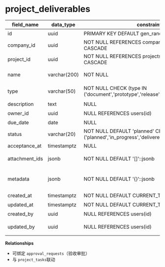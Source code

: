# project_deliverables

| field_name | data_type | constraints | comment |
| --- | --- | --- | --- |
| id | uuid | PRIMARY KEY DEFAULT gen_random_uuid() | 交付物ID |
| company_id | uuid | NOT NULL REFERENCES companies(id) ON DELETE CASCADE | 租户ID |
| project_id | uuid | NOT NULL REFERENCES projects(id) ON DELETE CASCADE | 项目ID |
| name | varchar(200) | NOT NULL | 交付物名称 |
| type | varchar(50) | NOT NULL CHECK (type IN ('document','prototype','release','report','other')) | 交付物类型 |
| description | text | NULL | 描述 |
| owner_id | uuid | NULL REFERENCES users(id) | 责任人 |
| due_date | date | NULL | 截止日期 |
| status | varchar(20) | NOT NULL DEFAULT 'planned' CHECK (status IN ('planned','in_progress','delivered','accepted','rejected')) | 状态 |
| acceptance_at | timestamptz | NULL | 验收时间 |
| attachment_ids | jsonb | NOT NULL DEFAULT '[]'::jsonb | 关联附件ID 列表 |
| metadata | jsonb | NOT NULL DEFAULT '{}'::jsonb | 额外信息（审批单引用等） |
| created_at | timestamptz | NOT NULL DEFAULT CURRENT_TIMESTAMP | 创建时间 |
| updated_at | timestamptz | NOT NULL DEFAULT CURRENT_TIMESTAMP | 更新时间 |
| created_by | uuid | NULL REFERENCES users(id) | 创建人 |
| updated_by | uuid | NULL REFERENCES users(id) | 最近更新人 |

**Relationships**
- 可绑定 `approval_requests`（验收审批）
- 与 `project_tasks`联动
